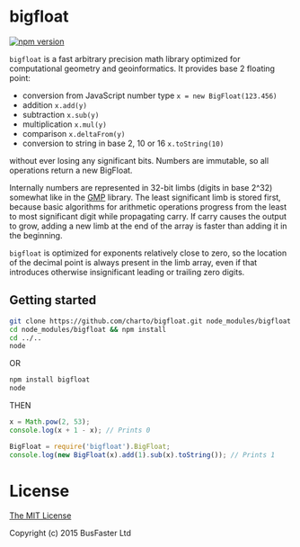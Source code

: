 bigfloat
========

[![npm version](https://img.shields.io/npm/v/bigfloat.svg)](https://www.npmjs.com/package/bigfloat)

`bigfloat` is a fast arbitrary precision math library optimized for computational geometry and geoinformatics.
It provides base 2 floating point:

- conversion from JavaScript number type `x = new BigFloat(123.456)`
- addition `x.add(y)`
- subtraction `x.sub(y)`
- multiplication `x.mul(y)`
- comparison `x.deltaFrom(y)`
- conversion to string in base 2, 10 or 16 `x.toString(10)`

without ever losing any significant bits. Numbers are immutable, so all operations return a new BigFloat.

Internally numbers are represented in 32-bit limbs (digits in base 2^32) somewhat like in the [GMP](https://gmplib.org/manual/Float-Internals.html) library. The least significant limb is stored first, because basic algorithms for arithmetic operations progress from the least to most significant digit while propagating carry. If carry causes the output to grow, adding a new limb at the end of the array is faster than adding it in the beginning.

`bigfloat` is optimized for exponents relatively close to zero, so the location of the decimal point is always present in the limb array, even if that introduces otherwise insignificant leading or trailing zero digits.

Getting started
---

```bash
git clone https://github.com/charto/bigfloat.git node_modules/bigfloat
cd node_modules/bigfloat && npm install
cd ../..
node
```

OR

```bash
npm install bigfloat
node
```

THEN

```js
x = Math.pow(2, 53);
console.log(x + 1 - x); // Prints 0

BigFloat = require('bigfloat').BigFloat;
console.log(new BigFloat(x).add(1).sub(x).toString()); // Prints 1
```

License
===

[The MIT License](https://raw.githubusercontent.com/charto/bigfloat/master/LICENSE)

Copyright (c) 2015 BusFaster Ltd
